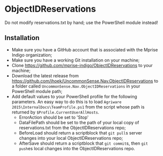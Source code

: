 # ObjectIDReservations

Do not modify reservations.txt by hand; use the PowerShell module instead!

## Installation
- Make sure you have a GitHub account that is associated with the Mprise Indigo organization;
- Make sure you have a working Git installation on your machine;
- Clone https://github.com/mprise-indigo/ObjectIDReservations to your machine;
- Download the latest release from https://github.com/jhoek/UncommonSense.Nav.ObjectIDReservations to a folder called `UncommonSense.Nav.ObjectIDReservations` in your PowerShell module path;
- Add default values to your PowerShell profile for the following parameters. An easy way to do this is to load `Agriware 2015\InternalDocs\TeamProfile.ps1` from the script whose path is returned by `$Profile.CurrentUserAllHosts`.
  - ErrorAction should be set to 'Stop'
  - DataFilePath should be set to the path of your local copy of reservations.txt from the ObjectIDReservations repo;
  - BeforeLoad should return a scriptblock that `git pull`s server changes into your local ObjectIDReservations repo;
  - AfterSave should return a scriptblock that `git commit`s, then `git push`es local changes into the ObjectIDReservations repo.
